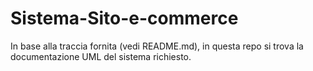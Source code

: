 # Sistema-Sito-e-commerce
In base alla traccia fornita (vedi README.md), in questa repo si trova la documentazione UML del sistema richiesto.
